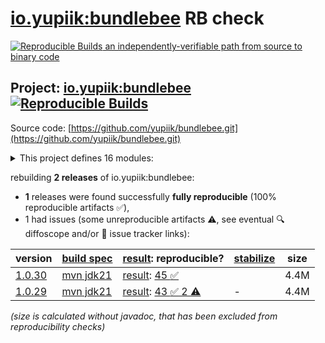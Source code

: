 [io.yupiik:bundlebee](https://central.sonatype.com/artifact/io.yupiik/bundlebee/versions) RB check
=======

[![Reproducible Builds](https://reproducible-builds.org/images/logos/rb.svg) an independently-verifiable path from source to binary code](https://reproducible-builds.org/)

## Project: [io.yupiik:bundlebee](https://central.sonatype.com/artifact/io.yupiik/bundlebee/versions) [![Reproducible Builds](https://img.shields.io/endpoint?url=https://raw.githubusercontent.com/jvm-repo-rebuild/reproducible-central/master/content/io/yupiik/bundlebee/badge.json)](https://github.com/jvm-repo-rebuild/reproducible-central/blob/master/content/io/yupiik/bundlebee/README.md)

Source code: [https://github.com/yupiik/bundlebee.git](https://github.com/yupiik/bundlebee.git)

<details><summary>This project defines 16 modules:</summary>

* [io.yupiik.alveoli:alveolus](https://central.sonatype.com/artifact/io.yupiik.alveoli/alveolus/overview)
* [io.yupiik.alveoli:elasticsearch-local](https://central.sonatype.com/artifact/io.yupiik.alveoli/elasticsearch-local/overview)
* [io.yupiik.alveoli:grafana-simple](https://central.sonatype.com/artifact/io.yupiik.alveoli/grafana-simple/overview)
* [io.yupiik.alveoli:kafka-local](https://central.sonatype.com/artifact/io.yupiik.alveoli/kafka-local/overview)
* [io.yupiik.alveoli:loki-simple](https://central.sonatype.com/artifact/io.yupiik.alveoli/loki-simple/overview)
* [io.yupiik.alveoli:minio-local](https://central.sonatype.com/artifact/io.yupiik.alveoli/minio-local/overview)
* [io.yupiik.alveoli:monitoring-alveolus](https://central.sonatype.com/artifact/io.yupiik.alveoli/monitoring-alveolus/overview)
* [io.yupiik.alveoli:postgres-local](https://central.sonatype.com/artifact/io.yupiik.alveoli/postgres-local/overview)
* [io.yupiik.alveoli:prometheus-simple](https://central.sonatype.com/artifact/io.yupiik.alveoli/prometheus-simple/overview)
* [io.yupiik.alveoli:zipkin-simple](https://central.sonatype.com/artifact/io.yupiik.alveoli/zipkin-simple/overview)
* [io.yupiik:bundlebee](https://central.sonatype.com/artifact/io.yupiik/bundlebee/overview)
* [io.yupiik:bundlebee-core](https://central.sonatype.com/artifact/io.yupiik/bundlebee-core/overview)
* [io.yupiik:bundlebee-documentation](https://central.sonatype.com/artifact/io.yupiik/bundlebee-documentation/overview)
* [io.yupiik:bundlebee-junit5](https://central.sonatype.com/artifact/io.yupiik/bundlebee-junit5/overview)
* [io.yupiik:bundlebee-maven-plugin](https://central.sonatype.com/artifact/io.yupiik/bundlebee-maven-plugin/overview)
* [io.yupiik:bundlebee-operator](https://central.sonatype.com/artifact/io.yupiik/bundlebee-operator/overview)
</details>

rebuilding **2 releases** of io.yupiik:bundlebee:
- **1** releases were found successfully **fully reproducible** (100% reproducible artifacts :white_check_mark:),
- 1 had issues (some unreproducible artifacts :warning:, see eventual :mag: diffoscope and/or :memo: issue tracker links):

| version | [build spec](/BUILDSPEC.md) | [result](https://reproducible-builds.org/docs/jvm/): reproducible? | [stabilize](https://github.com/google/oss-rebuild/blob/main/cmd/stabilize/README.md) | size |
| -- | --------- | ------ | ------ | -- |
| [1.0.30](https://central.sonatype.com/artifact/io.yupiik/bundlebee/1.0.30/pom) | [mvn jdk21](bundlebee-1.0.30.buildspec) | [result](bundlebee-1.0.30.buildinfo): [45 :white_check_mark: ](bundlebee-1.0.30.buildcompare) | | 4.4M |
| [1.0.29](https://central.sonatype.com/artifact/io.yupiik/bundlebee/1.0.29/pom) | [mvn jdk21](bundlebee-1.0.29.buildspec) | [result](bundlebee-1.0.29.buildinfo): [43 :white_check_mark:  2 :warning:](bundlebee-1.0.29.buildcompare) | - | 4.4M |

<i>(size is calculated without javadoc, that has been excluded from reproducibility checks)</i>
